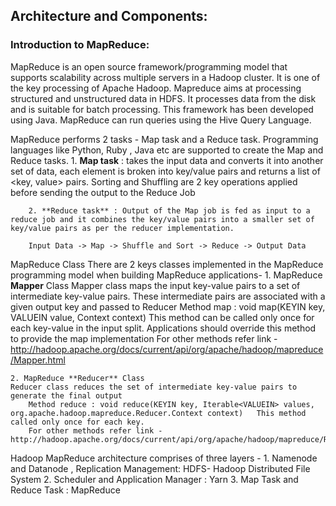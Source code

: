 ## Architecture and Components:

### Introduction to MapReduce:
MapReduce is an open source framework/programming model that supports scalability across multiple servers in a Hadoop cluster. It is one of the key processing of Apache Hadoop. Mapreduce aims at processing structured and unstructured data in HDFS. It processes data from the disk and is suitable for batch processing. This framework has been developed using Java. MapReduce can run queries using the Hive Query Language.


MapReduce performs 2 tasks - Map task and a Reduce task. Programming languages like Python, Ruby , Java etc are supported to create the Map and Reduce tasks. 
        1. **Map task** : takes the input data and converts it into another set of data, each element is broken into key/value pairs and returns a list of <key, value> pairs. Sorting and Shuffling are 2 key operations applied before sending the output to the Reduce Job

        2. **Reduce task** : Output of the Map job is fed as input to a reduce job and it combines the key/value pairs into a smaller set of key/value pairs as per the reducer implementation.

        Input Data -> Map -> Shuffle and Sort -> Reduce -> Output Data

MapReduce Class
There are 2 keys classes implemented in the MapReduce programming model when building MapReduce applications- 
    1. MapReduce **Mapper** Class
    Mapper class maps the input key-value pairs to a set of intermediate key-value pairs. These intermediate pairs are associated with a given output key and passed to Reducer
        Method map : 
        void map(KEYIN key, VALUEIN value, Context context)	This method can be called only once for each key-value in the input split.  Applications should override this method to provide the map implementation
        For other methods refer link - http://hadoop.apache.org/docs/current/api/org/apache/hadoop/mapreduce/Mapper.html

    2. MapReduce **Reducer** Class 
    Reducer class reduces the set of intermediate key-value pairs to generate the final output
        Method reduce : void reduce(KEYIN key, Iterable<VALUEIN> values, org.apache.hadoop.mapreduce.Reducer.Context context) 	This method called only once for each key.
        For other methods refer link - http://hadoop.apache.org/docs/current/api/org/apache/hadoop/mapreduce/Reducer.html


Hadoop MapReduce architecture comprises of three layers - 
    1. Namenode and Datanode , Replication Management: HDFS- Hadoop Distributed File System
    2. Scheduler and Application Manager : Yarn
    3. Map Task and Reduce Task : MapReduce

